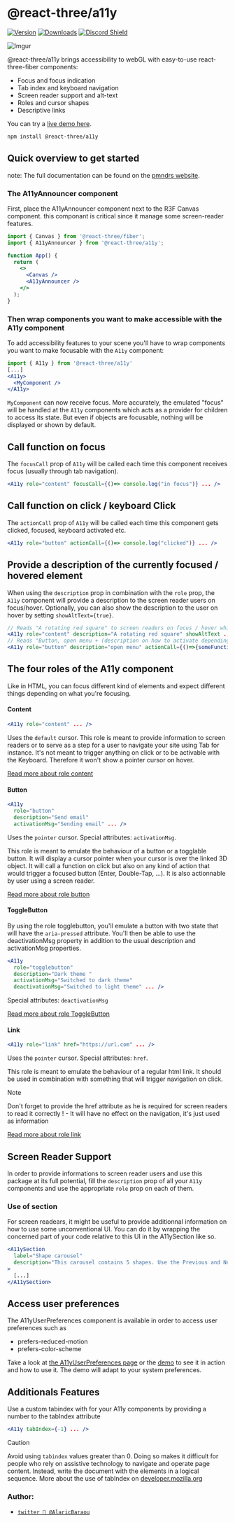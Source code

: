 <h1>@react-three/a11y</h1>

[![Version](https://img.shields.io/npm/v/@react-three/a11y?style=flat&colorA=000000&colorB=000000)](https://www.npmjs.com/package/@react-three/a11y)
[![Downloads](https://img.shields.io/npm/dt/@react-three/a11y.svg?style=flat&colorA=000000&colorB=000000)](https://www.npmjs.com/package/@react-three/a11y)
[![Discord Shield](https://img.shields.io/discord/740090768164651008?style=flat&colorA=000000&colorB=000000&label=discord&logo=discord&logoColor=ffffff)](https://discord.gg/ZZjjNvJ)

![Imgur](https://i.imgur.com/sSAD7m7.png)

@react-three/a11y brings accessibility to webGL with easy-to-use react-three-fiber components:

- Focus and focus indication
- Tab index and keyboard navigation
- Screen reader support and alt-text
- Roles and cursor shapes
- Descriptive links

You can try a [live demo here](https://n4rzi.csb.app).

```bash
npm install @react-three/a11y
```

## Quick overview to get started

note: The full documentation can be found on the [pmndrs website](https://docs.pmnd.rs/a11y/introduction).

### The A11yAnnouncer component

First, place the A11yAnnouncer component next to the R3F Canvas component. this componant is critical since it manage some screen-reader features.

```jsx
import { Canvas } from '@react-three/fiber';
import { A11yAnnouncer } from '@react-three/a11y';

function App() {
  return (
    <>
      <Canvas />
      <A11yAnnouncer />
    </>
  );
}
```

### Then wrap components you want to make accessible with the A11y component

To add accessibility features to your scene you'll have to wrap components you want to make focusable with the `A11y` component:

```jsx
import { A11y } from '@react-three/a11y'
[...]
<A11y>
  <MyComponent />
</A11y>
```

`MyComponent` can now receive focus. More accurately, the emulated "focus" will be handled at the `A11y` components which acts as a provider
for children to access its state. But even if objects are focusable, nothing will be displayed or shown by default.

## Call function on focus

The `focusCall` prop of `A11y` will be called each time this component receives focus (usually through tab navigation).

```jsx
<A11y role="content" focusCall={()=> console.log("in focus")} ... />
```

## Call function on click / keyboard Click

The `actionCall` prop of `A11y` will be called each time this component gets clicked, focused, keyboard activated etc.

```jsx
<A11y role="button" actionCall={()=> console.log("clicked")} ... />
```

## Provide a description of the currently focused / hovered element

When using the `description` prop in combination with the `role` prop, the `A11y` component will provide a description to the screen reader users on focus/hover.
Optionally, you can also show the description to the user on hover by setting `showAltText={true}`.

```jsx
// Reads "A rotating red square" to screen readers on focus / hover while also showing it on mouseover
<A11y role="content" description="A rotating red square" showAltText ... />
// Reads "Button, open menu + (description on how to activate depending on the screen reader)" to screen readers on focus / hover
<A11y role="button" description="open menu" actionCall={()=>{someFunction()}} ... />
```

## The four roles of the A11y component

Like in HTML, you can focus different kind of elements and expect different things depending on what you're focusing.

#### Content

```jsx
<A11y role="content" ... />
```

Uses the `default` cursor. This role is meant to provide information to screen readers or to serve as a step for a user to navigate your site using Tab for instance. It's not meant to trigger anything on click or to be activable with the Keyboard. Therefore it won't show a pointer cursor on hover.

[Read more about role content](/a11y/roles/content)

#### Button

```jsx
<A11y
  role="button"
  description="Send email"
  activationMsg="Sending email" ... />
```

Uses the `pointer` cursor. Special attributes: `activationMsg`.

This role is meant to emulate the behaviour of a button or a togglable button. It will display a cursor pointer when your cursor is over the linked 3D object. It will call a function on click but also on any kind of action that would trigger a focused button (Enter, Double-Tap, ...). It is also actionnable by user using a screen reader.

[Read more about role button](https://docs.pmnd.rs/a11y/roles/button)

#### ToggleButton

By using the role togglebutton, you'll emulate a button with two state that will have the `aria-pressed` attribute.
You'll then be able to use the deactivationMsg property in addition to the usual description and activationMsg properties.

```jsx
<A11y
  role="togglebutton"
  description="Dark theme "
  activationMsg="Switched to dark theme"
  deactivationMsg="Switched to light theme" ... />
```

Special attributes: `deactivationMsg`

[Read more about role ToggleButton](https://docs.pmnd.rs/a11y/roles/togglebutton)

#### Link

```jsx
<A11y role="link" href="https://url.com" ... />
```

Uses the `pointer` cursor. Special attributes: `href`.

This role is meant to emulate the behaviour of a regular html link. It should be used in combination with something that will trigger navigation on click.

> [!NOTE]
> Don't forget to provide the href attribute as he is required for screen readers to read it correctly ! - It will have no effect on the navigation, it's just used as information

[Read more about role link](https://docs.pmnd.rs/a11y/roles/link)

## Screen Reader Support

In order to provide informations to screen reader users and use this package at its full potential, fill the `description` prop of all your `A11y` components and use the appropriate `role` prop on each of them.

### Use of section

For screen readears, it might be useful to provide additionnal information on how to use some unconventional UI.
You can do it by wrapping the concerned part of your code relative to this UI in the A11ySection like so.

```jsx
<A11ySection
  label="Shape carousel"
  description="This carousel contains 5 shapes. Use the Previous and Next buttons to cycle through all the shapes."
>
  [...]
</A11ySection>
```

## Access user preferences

The A11yUserPreferences component is available in order to access user preferences such as

- prefers-reduced-motion
- prefers-color-scheme

Take a look at [the A11yUserPreferences page](https://docs.pmnd.rs/a11y/access-user-preferences) or the [demo](https://n4rzi.csb.app) to see it in action and how to use it. The demo will adapt to your system preferences.

## Additionals Features

Use a custom tabindex with for your A11y components by providing a number to the tabIndex attribute

```jsx
<A11y tabIndex={-1} ... />
```

> [!CAUTION]
> Avoid using `tabindex` values greater than 0. Doing so makes it difficult for people who rely on assistive technology to navigate and operate page content.
> Instead, write the document with the elements in a logical sequence. More about the use of tabIndex on [developer.mozilla.org](https://developer.mozilla.org/en-US/docs/Web/HTML/Global_attributes/tabindex)

### Author:

- [`twitter 👋 @AlaricBaraou`](https://twitter.com/AlaricBaraou)
